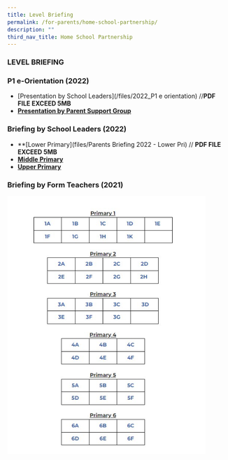 ```yaml
---
title: Level Briefing
permalink: /for-parents/home-school-partnership/
description: ""
third_nav_title: Home School Partnership
---
```

### LEVEL BRIEFING

### P1 e-Orientation (2022)

* [Presentation by School Leaders](/files/2022_P1 e orientation) //**PDF FILE EXCEED 5MB**
* **[Presentation by Parent Support Group](/files/24%20Nov%2021%20P1%20Orientation_PSG%20Sharing.pdf)**


### Briefing by School Leaders (2022)

* **[Lower Primary](files/Parents Briefing 2022 - Lower Pri) // **PDF FILE EXCEED 5MB**
* **[Middle Primary](/files/Parents%20Briefing%202022%20-%20Middle%20Pri.pdf)**
* **[Upper Primary](/files/Parents%20Briefing%202022%20-%20Upper%20Pri.pdf)**

### Briefing by Form Teachers (2021)
<img src="/images/photo_6280579953556828479_x.jpg" style="width:90%">